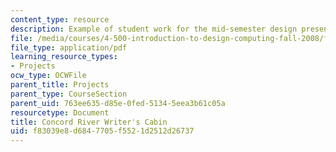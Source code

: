 ```yaml
---
content_type: resource
description: Example of student work for the mid-semester design presentation.
file: /media/courses/4-500-introduction-to-design-computing-fall-2008/f83039e8d6847705f5521d2512d26737_assn4b_2.pdf
file_type: application/pdf
learning_resource_types:
- Projects
ocw_type: OCWFile
parent_title: Projects
parent_type: CourseSection
parent_uid: 763ee635-d85e-0fed-5134-5eea3b61c05a
resourcetype: Document
title: Concord River Writer's Cabin
uid: f83039e8-d684-7705-f552-1d2512d26737
---
```


